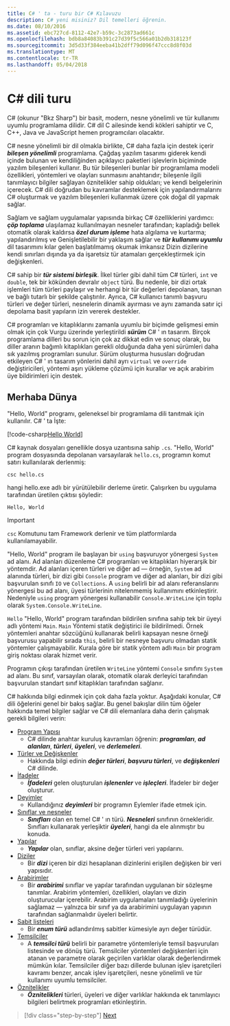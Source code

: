 ```yaml
---
title: C# ' ta - turu bir C# Kılavuzu
description: C# yeni misiniz? Dil temelleri öğrenin.
ms.date: 08/10/2016
ms.assetid: ebc727cd-8112-42e7-b59c-3c2873ad661c
ms.openlocfilehash: bdb8a84083b391c27d39f5c566a01b2db318123f
ms.sourcegitcommit: 3d5d33f384eeba41b2dff79d096f47ccc8d8f03d
ms.translationtype: MT
ms.contentlocale: tr-TR
ms.lasthandoff: 05/04/2018
---
```

# <a name="a-tour-of-the-c-language"></a>C# dili turu  

C# (okunur "Bkz Sharp") bir basit, modern, nesne yönelimli ve tür kullanımı uyumlu programlama dilidir. C# dil C ailesinde kendi kökleri sahiptir ve C, C++, Java ve JavaScript hemen programcıları olacaktır.

C# nesne yönelimli bir dil olmakla birlikte, C# daha fazla için destek içerir ***bileşen yönelimli*** programlama. Çağdaş yazılım tasarımı giderek kendi içinde bulunan ve kendiliğinden açıklayıcı paketleri işlevlerin biçiminde yazılım bileşenleri kullanır. Bu tür bileşenleri bunlar bir programlama modeli özellikleri, yöntemleri ve olayları sunmasını anahtarıdır; bileşenle ilgili tanımlayıcı bilgiler sağlayan öznitelikler sahip oldukları; ve kendi belgelerinin içerecek. C# dili doğrudan bu kavramlar desteklemek için yapılandırmalarını C# oluşturmak ve yazılım bileşenleri kullanmak üzere çok doğal dil yapmak sağlar.

Sağlam ve sağlam uygulamalar yapısında birkaç C# özelliklerini yardımcı: ***çöp toplama*** ulaşılamaz kullanılmayan nesneler tarafından; kapladığı bellek otomatik olarak kaldırsa ***özel durum işleme*** hata algılama ve kurtarma; yapılandırılmış ve Genişletilebilir bir yaklaşım sağlar ve ***tür kullanımı uyumlu*** dil tasarımını kılar gelen başlatılmamış okumak imkansız Dizin dizilerine kendi sınırları dışında ya da işaretsiz tür atamaları gerçekleştirmek için değişkenleri.

C# sahip bir ***tür sistemi birleşik***. İlkel türler gibi dahil tüm C# türleri, `int` ve `double`, tek bir kökünden devralır `object` türü. Bu nedenle, bir dizi ortak işlemleri tüm türleri paylaşır ve herhangi bir tür değerleri depolanan, taşınan ve bağlı tutarlı bir şekilde çalıştırılır. Ayrıca, C# kullanıcı tanımlı başvuru türleri ve değer türleri, nesnelerin dinamik ayırması ve aynı zamanda satır içi depolama basit yapıların izin vererek destekler.

C# programları ve kitaplıklarını zamanla uyumlu bir biçimde gelişmesi emin olmak için çok Vurgu üzerinde yerleştirildi ***sürüm*** C# ' ın tasarım. Birçok programlama dilleri bu sorun için çok az dikkat edin ve sonuç olarak, bu diller aranın bağımlı kitaplıkları gerekli olduğunda daha yeni sürümleri daha sık yazılmış programları sunulur. Sürüm oluşturma hususları doğrudan etkileyen C# ' ın tasarım yönlerini dahil ayrı `virtual` ve `override` değiştiricileri, yöntemi aşırı yükleme çözümü için kurallar ve açık arabirim üye bildirimleri için destek.

## <a name="hello-world"></a>Merhaba Dünya

"Hello, World" programı, geleneksel bir programlama dili tanıtmak için kullanılır. C# ' ta İşte:

[!code-csharp[Hello World](../../../samples/snippets/csharp/tour/hello/Program.cs#L1-L8)]

C# kaynak dosyaları genellikle dosya uzantısına sahip `.cs`. "Hello, World" program dosyasında depolanan varsayılarak `hello.cs`, programın komut satırı kullanılarak derlenmiş:

```console
csc hello.cs
```

hangi hello.exe adlı bir yürütülebilir derleme üretir. Çalışırken bu uygulama tarafından üretilen çıktısı şöyledir:

```console
Hello, World
```

> [!IMPORTANT]
> `csc` Komutunu tam Framework derlenir ve tüm platformlarda kullanılamayabilir.


"Hello, World" program ile başlayan bir `using` başvuruyor yönergesi `System` ad alanı. Ad alanları düzenleme C# programları ve kitaplıkları hiyerarşik bir yöntemdir. Ad alanları içeren türleri ve diğer ad — örneğin, `System` ad alanında türleri, bir dizi gibi `Console` program ve diğer ad alanları, bir dizi gibi başvurulan sınıfı `IO` ve `Collections`. A `using` belirli bir ad alanı referanslarını yönergesi bu ad alanı, üyesi türlerinin nitelenmemiş kullanımını etkinleştirir. Nedeniyle `using` program yönergesi kullanabilir `Console.WriteLine` için toplu olarak `System.Console.WriteLine`.

`Hello` "Hello, World" program tarafından bildirilen sınıfına sahip tek bir üyeyi adlı yöntemi `Main`. `Main` Yöntemi statik değiştirici ile bildirilmedi. Örnek yöntemleri anahtar sözcüğünü kullanarak belirli kapsayan nesne örneği başvurusu yapabilir sırada `this`, belirli bir nesneye başvuru olmadan statik yöntemler çalışmayabilir. Kurala göre bir statik yöntem adlı `Main` bir program giriş noktası olarak hizmet verir.

Programın çıkışı tarafından üretilen `WriteLine` yöntemi `Console` sınıfını `System` ad alanı. Bu sınıf, varsayılan olarak, otomatik olarak derleyici tarafından başvurulan standart sınıf kitaplıkları tarafından sağlanır.

C# hakkında bilgi edinmek için çok daha fazla yoktur.  Aşağıdaki konular, C# dili öğelerini genel bir bakış sağlar. Bu genel bakışlar dilin tüm öğeler hakkında temel bilgiler sağlar ve C# dili elemanlara daha derin çalışmak gerekli bilgileri verin:

* [Program Yapısı](program-structure.md)
    - C# dilinde anahtar kuruluş kavramları öğrenin: ***programları***, ***ad alanları***, ***türleri***, ***üyeleri***, ve  ***derlemeleri***.
* [Türler ve Değişkenler](types-and-variables.md)
    - Hakkında bilgi edinin ***değer türleri***, ***başvuru türleri***, ve ***değişkenleri*** C# dilinde.
* [İfadeler](expressions.md)
    - ***İfadeleri*** gelen oluşturulan ***işlenenler*** ve ***işleçleri***. İfadeler bir değer oluşturur.
* [Deyimler](statements.md)
    - Kullandığınız ***deyimleri*** bir programın Eylemler ifade etmek için.
* [Sınıflar ve nesneler](classes-and-objects.md)
    - ***Sınıfları*** olan en temel C# ' ın türü. ***Nesneleri*** sınıfının örnekleridir. Sınıfları kullanarak yerleşiktir ***üyeleri***, hangi da ele alınmıştır bu konuda.
* [Yapılar](structs.md)
    - ***Yapılar*** olan, sınıflar, aksine değer türleri veri yapılarını.
* [Diziler](arrays.md)
    - Bir ***dizi*** içeren bir dizi hesaplanan dizinlerini erişilen değişken bir veri yapısıdır.
* [Arabirimler](interfaces.md)
    - Bir ***arabirimi*** sınıflar ve yapılar tarafından uygulanan bir sözleşme tanımlar. Arabirim yöntemleri, özellikleri, olayları ve dizin oluşturucular içerebilir. Arabirim uygulamaları tanımladığı üyelerinin sağlamaz — yalnızca bir sınıf ya da arabirimini uygulayan yapının tarafından sağlanmalıdır üyeleri belirtir.
* [Sabit listeleri](enums.md)
    - Bir ***enum türü*** adlandırılmış sabitler kümesiyle ayrı değer türüdür.
* [Temsilciler](delegates.md)
    - A ***temsilci türü*** belirli bir parametre yöntemleriyle temsil başvuruları listesinde ve dönüş türü. Temsilciler yöntemleri değişkenleri için atanan ve parametre olarak geçirilen varlıklar olarak değerlendirmek mümkün kılar. Temsilciler diğer bazı dillerde bulunan işlev işaretçileri kavramı benzer, ancak işlev işaretçileri, nesne yönelimli ve tür kullanımı uyumlu temsilciler.
* [Öznitelikler](attributes.md)
    * ***Öznitelikleri*** türleri, üyeleri ve diğer varlıklar hakkında ek tanımlayıcı bilgileri belirtmek programları etkinleştirin.

>[!div class="step-by-step"]
[Next](program-structure.md)
